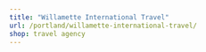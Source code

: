 ```yaml
---
title: "Willamette International Travel"
url: /portland/willamette-international-travel/
shop: travel agency
---
```

